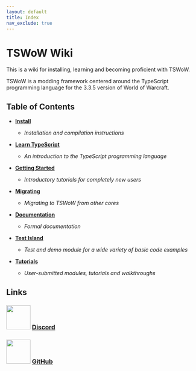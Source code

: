 ```yaml
---
layout: default
title: Index
nav_exclude: true
---
```


# TSWoW Wiki

This is a wiki for installing, learning and becoming proficient with TSWoW.

TSWoW is a modding framework centered around the TypeScript programming language for the 3.3.5 version of World of Warcraft.

## Table of Contents

- [**Install**](./install)
    - _Installation and compilation instructions_

- [**Learn TypeScript**](./learn-typescript)
    - _An introduction to the TypeScript programming language_

- [**Getting Started**](./getting-started)
    - _Introductory tutorials for completely new users_

- [**Migrating**](./migrating)
    - _Migrating to TSWoW from other cores_

- [**Documentation**](./documentation)
    - _Formal documentation_

- [**Test Island**](./test-island)
    - _Test and demo module for a wide variety of basic code examples_

- [**Tutorials**](./tutorials)
    - _User-submitted modules, tutorials and walkthroughs_

## Links

### <img width="64px" src="https://assets-global.website-files.com/6257adef93867e50d84d30e2/636e0a6a49cf127bf92de1e2_icon_clyde_blurple_RGB.png"> [Discord](https://discord.gg/M89n6TZh9x)

### <img width="64px" src="https://cdn-icons-png.flaticon.com/512/25/25231.png"> [GitHub](https://github.com/tswow/tswow)
